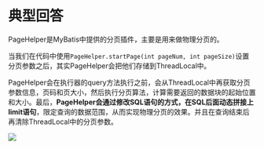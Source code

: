 # 典型回答


PageHelper是MyBatis中提供的分页插件，主要是用来做物理分页的。



当我们在代码中使用`PageHelper.startPage(int pageNum, int pageSize)`设置分页参数之后，其实PageHelper会把他们存储到ThreadLocal中。



PageHelper会在执行器的query方法执行之前，会从ThreadLocal中再获取分页参数信息，页码和页大小，然后执行分页算法，计算需要返回的数据块的起始位置和大小。最后，**PageHelper会通过修改SQL语句的方式，在SQL后面动态拼接上limit语句**，限定查询的数据范围，从而实现物理分页的效果。并且在查询结束后再清除ThreadLocal中的分页参数。





![](https://cdn.nlark.com/yuque/0/2024/png/33785829/1712156743499-671e4535-9c11-4ace-a926-2565e236f798.png?x-oss-process=image%2Fformat%2Cwebp%2Fresize%2Cw_750%2Climit_0)

